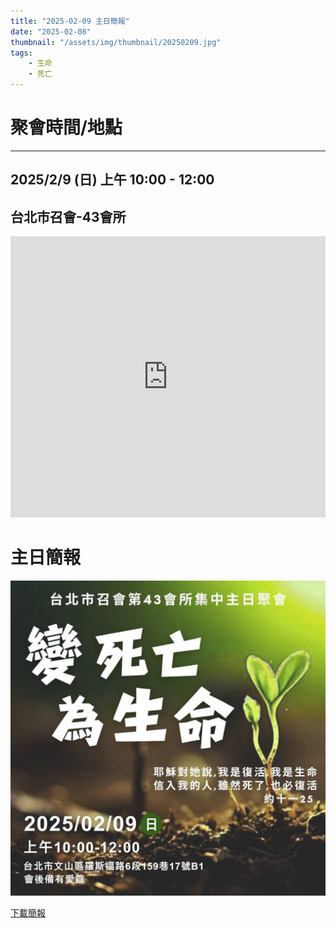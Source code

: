 ```yaml
---
title: "2025-02-09 主日簡報"
date: "2025-02-08"
thumbnail: "/assets/img/thumbnail/20250209.jpg"
tags:
    - 生命
    - 死亡
---
```


# 聚會時間/地點
___

## 2025/2/9 (日) 上午 10:00 - 12:00

## 台北市召會-43會所
<iframe src="https://www.google.com/maps/embed?pb=!1m18!1m12!1m3!1d1861.018064677444!2d121.54127558199755!3d24.99750156997027!2m3!1f0!2f0!3f0!3m2!1i1024!2i768!4f13.1!3m3!1m2!1s0x3442aa037a04bf63%3A0xca07e92f33867207!2z5Y-w5YyX5biC5Y-s5pyD56ys5Zub5Y2B5LiJ6IGa5pyD5omA!5e0!3m2!1szh-TW!2stw!4v1729835929402!5m2!1szh-TW!2stw" width="100%" height="450" style="border:0;" allowfullscreen="" loading="lazy" referrerpolicy="no-referrer-when-downgrade"></iframe>

# 主日簡報

<img src="/assets/img/thumbnail/20250209.jpg" alt="變死亡為生命" style="box-shadow: 5px 5px 10px \#888;">

<a href="../../assets/docs/20250209.pdf" download="20250209主日簡報.pdf">下載簡報</a>

<object data="../../assets/docs/20250209.pdf" width="100%" height="1000" type='application/pdf'></object>